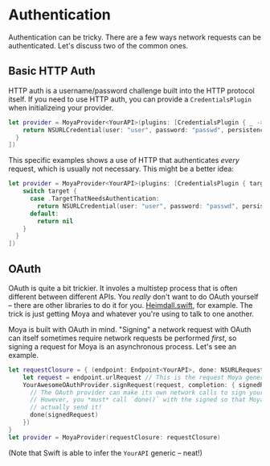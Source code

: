Authentication
==============

Authentication can be tricky. There are a few ways network requests
can be authenticated. Let's discuss two of the common ones.

Basic HTTP Auth
---------------

HTTP auth is a username/password challenge built into the HTTP protocol
itself. If you need to use HTTP auth, you can provide a `CredentialsPlugin`
when initializeing your provider. 

```swift
let provider = MoyaProvider<YourAPI>(plugins: [CredentialsPlugin { _ -> NSURLCredential? in
    return NSURLCredential(user: "user", password: "passwd", persistence: .None)
  }
])
```

This specific examples shows a use of HTTP that authenticates _every_ request, 
which is usually not necessary. This might be a better idea:

```swift
let provider = MoyaProvider<YourAPI>(plugins: [CredentialsPlugin { target -> NSURLCredential? in
    switch target {
      case .TargetThatNeedsAuthentication:
        return NSURLCredential(user: "user", password: "passwd", persistence: .None)
      default:
        return nil
    }
  }
])
```

OAuth
-----

OAuth is quite a bit trickier. It involes a multistep process that is often 
different between different APIs. You _really_ don't want to do OAuth yourself –
there are other libraries to do it for you. [Heimdall.swift](https://github.com/rheinfabrik/Heimdall.swift),
for example. The trick is just getting Moya and whatever you're using to talk
to one another. 

Moya is built with OAuth in mind. "Signing" a network request with OAuth can
itself sometimes require network requests be performed _first_, so signing
a request for Moya is an asynchronous process. Let's see an example. 

```swift
let requestClosure = { (endpoint: Endpoint<YourAPI>, done: NSURLRequest -> Void) in
    let request = endpoint.urlRequest // This is the request Moya generates
    YourAwesomeOAuthProvider.signRequest(request, completion: { signedRequest in
      // The OAuth provider can make its own network calls to sign your request.
      // However, you *must* call `done()` with the signed so that Moya can
      // actually send it!
      done(signedRequest)
    })
}
let provider = MoyaProvider(requestClosure: requestClosure)
```

(Note that Swift is able to infer the `YourAPI` generic – neat!)

